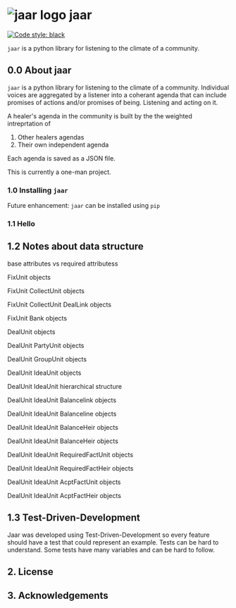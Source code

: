 
# ![jaar logo](https://github.com/jschalk/reddibrush/blob/master/logo/jaar_64.png) jaar


[![Code style: black](https://img.shields.io/badge/code%20style-black-000000.svg)](https://github.com/psf/black)
<!-- TODO: Find a way to autopopulate the below modeled after the borb library
[![Corpus Coverage : 100.0%](https://img.shields.io/badge/corpus%20coverage-100.0%25-green)]()
[![Public Method Documentation : 100%](https://img.shields.io/badge/public%20method%20documentation-100%25-green)]()
[![Number of Tests : 615](https://img.shields.io/badge/number%20of%20tests-615-green)]()
[![Python : 3.8 | 3.9 | 3.10 ](https://img.shields.io/badge/python-3.8%20&#124;%203.9%20&#124;%203.10-green)]() 

[![Downloads](https://pepy.tech/badge/borb)](https://pepy.tech/project/borb)
[![Downloads](https://pepy.tech/badge/borb/month)](https://pepy.tech/project/borb)
-->

`jaar` is a python library for listening to the climate of a community.

## 0.0 About jaar

`jaar` is a python library for listening to the climate of a community. Individual 
voices are aggregated by a listener into a coherant agenda that can include promises 
of actions and/or promises of being. Listening and acting on it.

A healer's agenda in the community is built by the the weighted intreprtation of
1. Other healers agendas 
2. Their own independent agenda

Each agenda is saved as a JSON file. 

This is currently a one-man project.

 
### 1.0 Installing `jaar`

<!-- TODO: add dependencies -->

Future enhancement: `jaar` can be installed using `pip`

<!-- TODO: Get pip install working 

    pip install jaar

If you have installed `jaar` before, and you want to ensure `pip` downloads the latest version (rather than using its internal cache) you can use the following commands:

    pip uninstall jaar
    pip install --no-cache jaar

-->

### 1.1 Hello 

<!-- TODO: Add simplest example

Should examples be found in a separate repository to ensure the `jaar` repository stays 
relatively small, whilst still providing a thorough knowledgebase of code-samples, 
screenshots and explanatory text.

-->

## 1.2 Notes about data structure

<!-- TODO: Add explanations -->
base attributes vs required attributess

<!-- TODO: Add explanations -->
FixUnit objects

FixUnit CollectUnit objects

FixUnit CollectUnit DealLink objects

FixUnit Bank objects

<!-- TODO: Add explanations -->
DealUnit objects

DealUnit PartyUnit objects

DealUnit GroupUnit objects

DealUnit IdeaUnit objects

DealUnit IdeaUnit hierarchical structure

DealUnit IdeaUnit Balancelink objects

DealUnit IdeaUnit Balanceline objects

DealUnit IdeaUnit BalanceHeir objects

DealUnit IdeaUnit BalanceHeir objects

DealUnit IdeaUnit RequiredFactUnit objects

DealUnit IdeaUnit RequiredFactHeir objects

DealUnit IdeaUnit AcptFactUnit objects

DealUnit IdeaUnit AcptFactHeir objects


## 1.3 Test-Driven-Development

Jaar was developed using Test-Driven-Development so every feature should have a test
that could represent an example. Tests can be hard to understand. Some tests have many 
variables and can be hard to follow.

<!-- TODO: Add examples 
Should examples be in a separate repository to ensure the `jaar` repository stays 
relatively small? (whilst still providing a thorough knowledgebase of code-samples, 
screenshots and explanatory text.)
-->



## 2. License

<!-- TODO: Consider which license to pick -->


## 3. Acknowledgements

<!-- TODO: Consider which license to pick -->





